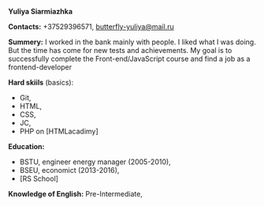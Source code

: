 **Yuliya Siarmiazhka**

**Contacts:** +37529396571, butterfly-yuliya@mail.ru

**Summery:** I worked in the bank mainly with people. I liked what I was doing. But the time has come for new tests and achievements. My goal is to successfully complete the Front-end/JavaScript course and find a job as a frontend-developer

**Hard skiils** (basics):

- Git,
- HTML,
- CSS,
- JC,
- PHP
  on [HTMLacadimy]

**Education:**

- BSTU, engineer energy manager (2005-2010),
- BSEU, economict (2013-2016),
- [RS School]

**Knowledge of English:** Pre-Intermediate,